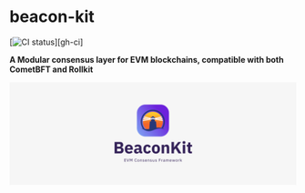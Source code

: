 # beacon-kit 

[![CI status](https://github.com/itsdevbear/bolaris/workflows/ci/badge.svg)][gh-ci]
<!-- [![cargo-deny status](https://github.com/paradigmxyz/reth/workflows/deny/badge.svg)][gh-deny]
[![Codecov](https://img.shields.io/codecov/c/github/paradigmxyz/reth?token=c24SDcMImE)][codecov] -->
<!-- [![Telegram Chat][tg-badge]][tg-url] -->

**A Modular consensus layer for EVM blockchains, compatible with both CometBFT and Rollkit**

![](.github/assets/banner.png)
